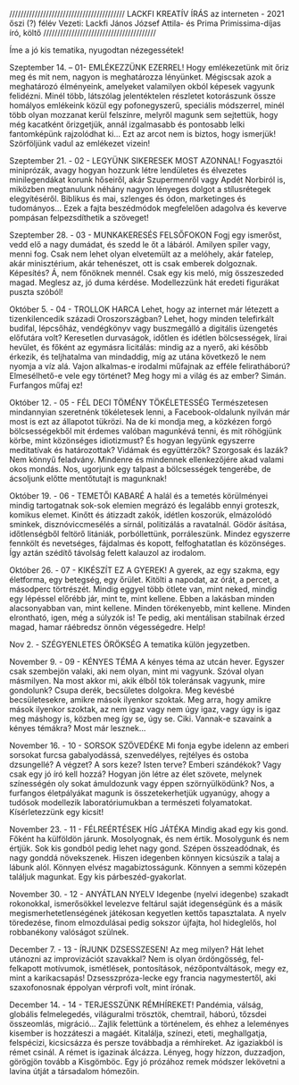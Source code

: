 /////////////////////////////////////////
LACKFI KREATÍV ÍRÁS az interneten - 2021 őszi (?) félév
Vezeti: Lackfi János József Attila- és Prima Primissima-díjas író, költő
////////////////////////////////////////

Íme a jó kis tematika, nyugodtan nézegessétek!

Szeptember 14. – 01- EMLÉKEZZÜNK EZERREL!
Hogy emlékezetünk mit őriz meg és mit nem, nagyon is meghatározza lényünket. Mégiscsak azok a meghatározó élményeink, amelyeket valamilyen okból képesek vagyunk felidézni. Minél több, látszólag jelentéktelen részletet kotorászunk össze homályos emlékeink közül egy pofonegyszerű, speciális módszerrel, minél több olyan mozzanat kerül felszínre, melyről magunk sem sejtettük, hogy még kacatként őrizgetjük, annál izgalmasabb és pontosabb lelki fantomképünk rajzolódhat ki… Ezt az arcot nem is biztos, hogy ismerjük! Szörföljünk vadul az emlékezet vizein!

Szeptember 21. - 02 - LEGYÜNK SIKERESEK MOST AZONNAL!
Fogyasztói miniprózák, avagy hogyan hozzunk létre lendületes és élvezetes minilegendákat korunk hőseiről, akár Szupermenről vagy Apdét Norbiról is, miközben megtanulunk néhány nagyon lényeges dolgot a stílusrétegek elegyítéséről. Biblikus és mai, szlenges és ódon, marketinges és tudományos… Ezek a fajta beszédmódok megfelelően adagolva és keverve pompásan felpezsdíthetik a szöveget!

Szeptember 28. - 03 - MUNKAKERESÉS FELSŐFOKON
Fogj egy ismerőst, vedd elő a nagy dumádat, és szedd le őt a lábáról. Amilyen spíler vagy, menni fog. Csak nem lehet olyan elvetemült az a melóhely, akár fatelep, akár minisztérium, akár tehenészet, ott is csak emberek dolgoznak. Képesítés? Á, nem főnöknek mennél. Csak egy kis meló, míg összeszeded magad. Meglesz az, jó duma kérdése. Modellezzünk hát eredeti figurákat puszta szóból!

Október 5. - 04 - TROLLOK HARCA
Lehet, hogy az internet már létezett a tizenkilencedik századi Oroszországban? Lehet, hogy minden telefirkált budifal, lépcsőház, vendégkönyv vagy buszmegálló a digitális üzengetés előfutára volt? Keresetlen durvaságok, időtlen és idétlen bölcsességek, lírai hevület, és főként az egymásra licitálás: mindig az a nyerő, aki később érkezik, és teljhatalma van mindaddig, míg az utána következő le nem nyomja a víz alá. Vajon alkalmas-e irodalmi műfajnak az efféle feliratháború? Elmesélhető-e vele egy történet? Meg hogy mi a világ és az ember? Simán. Furfangos műfaj ez!

Október 12. - 05 - FÉL DECI TÖMÉNY TÖKÉLETESSÉG
Természetesen mindannyian szeretnénk tökéletesek lenni, a Facebook-oldalunk nyilván már most is ezt az állapotot tükrözi. Na de ki mondja meg, a közkézen forgó bölcsességekből mit érdemes valóban magunkévá tenni, és mit röhögjünk körbe, mint közönséges idiotizmust? És hogyan legyünk egyszerre meditatívak és határozottak? Vidámak és együttérzők? Szorgosak és lazák? Nem könnyű feladvány. Mindenre és mindennek ellenkezőjére akad valami okos mondás. Nos, ugorjunk egy talpast a bölcsességek tengerébe, de ácsoljunk előtte mentőtutajt is magunknak!

Október 19. - 06 - TEMETŐI KABARÉ
A halál és a temetés körülményei mindig tartogatnak sok-sok elemien megrázó és legalább ennyi groteszk, komikus elemet. Kinőtt és átizzadt zakók, idétlen koszorúk, elmázolódó sminkek, disznóviccmesélés a sírnál, politizálás a ravatalnál. Gödör ásítása, időtlenségből feltörő litániák, porbóllettünk, porráleszünk. Mindez egyszerre fennkölt és nevetséges, fájdalmas és kopott, felfoghatatlan és közönséges. Így aztán szédítő távolság felett kalauzol az irodalom.

Október 26. - 07 - KIKÉSZÍT EZ A GYEREK!
A gyerek, az egy szakma, egy életforma, egy betegség, egy őrület. Kitölti a napodat, az órát, a percet, a másodperc törtrészét. Mindig eggyel több ötlete van, mint neked, mindig egy lépéssel előrébb jár, mint te, mint kellene. Ebben a lakásban minden alacsonyabban van, mint kellene. Minden törékenyebb, mint kellene. Minden elrontható, igen, még a súlyzók is! Te pedig, aki mentálisan stabilnak érzed magad, hamar ráébredsz önnön végességedre. Help!

Nov 2. - SZÉGYENLETES ÖRÖKSÉG
A tematika külön jegyzetben.

November 9. - 09 - KÉNYES TÉMA
A kényes téma az utcán hever. Egyszer csak szembejön valaki, aki nem olyan, mint mi vagyunk. Szóval olyan másmilyen. Na most akkor mi, akik élből tök toleránsak vagyunk, mire gondolunk? Csupa derék, becsületes dolgokra. Meg kevésbé becsületesekre, amikre mások ilyenkor szoktak. Meg arra, hogy amikre mások ilyenkor szoktak, az nem igaz vagy nem úgy igaz, vagy úgy is igaz meg máshogy is, közben meg így se, úgy se. Ciki. Vannak-e szavaink a kényes témákra? Most már lesznek…

November 16. - 10 - SORSOK SZÖVEDÉKE
Mi fonja egybe idelenn az emberi sorsokat furcsa gabalyodássá, szenvedélyes, rejtélyes és ostoba dzsungellé? A végzet? A sors keze? Isten terve? Emberi szándékok? Vagy csak egy jó író kell hozzá? Hogyan jön létre az élet szövete, melynek színességén oly sokat ámuldozunk vagy éppen szörnyülködünk? Nos, a furfangos életpályákat magunk is összetekerhetjük ugyanúgy, ahogy a tudósok modellezik laboratóriumukban a természeti folyamatokat. Kísérletezzünk egy kicsit!

November 23. - 11 - FÉLREÉRTÉSEK HÍG JÁTÉKA
Mindig akad egy kis gond. Főként ha külföldön járunk. Mosolyognak, és nem értik. Mosolygunk és nem értjük. Sok kis gondból pedig lehet nagy gond. Szépen összeadódnak, és nagy gonddá növekszenek. Hiszen idegenben könnyen kicsúszik a talaj a lábunk alól. Könnyen elvész magabiztosságunk. Könnyen a semmi közepén találjuk magunkat. Egy kis párbeszéd-gyakorlat.

November 30. - 12 - ANYÁTLAN NYELV
Idegenbe (nyelvi idegenbe) szakadt rokonokkal, ismerősökkel levelezve feltárul saját idegenségünk és a másik megismerhetetlenségének játékosan kegyetlen kettős tapasztalata. A nyelv töredezése, finom elmozdulásai pedig sokszor újfajta, hol hideglelős, hol robbanékony valóságot szülnek.

December 7. - 13 - ÍRJUNK DZSESSZESEN!
Az meg milyen? Hát lehet utánozni az improvizációt szavakkal? Nem is olyan ördöngösség, fel-felkapott motívumok, ismétlések, pontosítások, nézőpontváltások, megy ez, mint a karikacsapás! Dzsesszpróza-lecke egy francia nagymestertől, aki szaxofonosnak éppolyan vérprofi volt, mint írónak.

December 14. - 14 - TERJESSZÜNK RÉMHÍREKET!
Pandémia, válság, globális felmelegedés, világuralmi trösztök, chemtrail, háború, tőzsdei összeomlás, migráció… Zajlik felettünk a történelem, és ehhez a leleményes kisember is hozzáteszi a magáét. Kitalálja, színezi, eteti, meghallgatja, felspécizi, kicsicsázza és persze továbbadja a rémhíreket. Az igaziakból is rémet csinál. A rémet is igazinak álcázza. Lényeg, hogy hízzon, duzzadjon, görögjön tovább a Kisgömböc. Egy jó prózához remek módszer lekövetni a lavina útját a társadalom hómezőin.